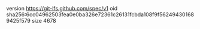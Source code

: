 version https://git-lfs.github.com/spec/v1
oid sha256:6cc04962503fea0e0ba326e72361c26131fcbda108f9f562494301689425f579
size 4678
